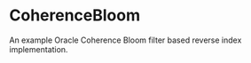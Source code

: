 CoherenceBloom
==============

An example Oracle Coherence Bloom filter based reverse index implementation.
